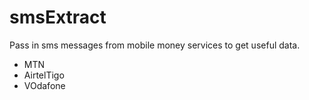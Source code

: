 # smsExtract

Pass in sms messages from mobile money services to get useful data.

<ul>
  <li>MTN</li>
  <li>AirtelTigo</li>
  <li>VOdafone</li>
</ul>
